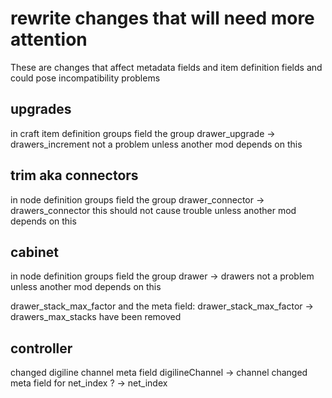 rewrite changes that will need more attention
==============================================
These are changes that affect metadata fields and item definition fields
and could pose incompatibility problems

upgrades
----------
in craft item definition groups field the group
drawer_upgrade -> drawers_increment
not a problem unless another mod depends on this

trim aka connectors
---------------------
in node definition groups field the group
drawer_connector -> drawers_connector
this should not cause trouble unless another mod depends on this

cabinet
--------
in node definition groups field the group
drawer -> drawers
not a problem unless another mod depends on this

drawer_stack_max_factor
and the meta field:
drawer_stack_max_factor -> drawers_max_stacks
have been removed


controller
-----------
changed digiline channel meta field
digilineChannel -> channel
changed meta field for net_index
? -> net_index


